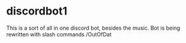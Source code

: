 # discordbot1
This is a sort of all in one discord bot, besides the music.
Bot is being rewritten with slash commands /OutOfDat

